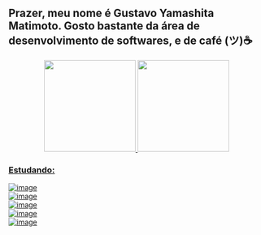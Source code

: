 ## Prazer, meu nome é Gustavo Yamashita Matimoto. Gosto bastante da área de desenvolvimento de softwares, e de café (ツ)☕

<div align="center">
  <a href="https://github.com/GustavoYM01">
  <img height="180em" src="https://github-readme-stats.vercel.app/api?username=GustavoYM01&show_icons=true&theme=dark&include_all_commits=true&count_private=true"/>
  <img height="180em" src="https://github-readme-stats.vercel.app/api/top-langs/?username=GustavoYM01&layout=compact&langs_count=7&theme=dark"/>
</div>
  
<h3>Estudando:</h3>
  
![image](https://img.shields.io/badge/JavaScript-323330?style=for-the-badge&logo=javascript&logoColor=F7DF1E)
</br> ![image](https://img.shields.io/badge/TypeScript-007ACC?style=for-the-badge&logo=typescript&logoColor=white)
</br> ![image](https://img.shields.io/badge/C%23-239120?style=for-the-badge&logo=c-sharp&logoColor=white)
<br/> ![image](https://img.shields.io/badge/Java-ED8B00?style=for-the-badge&logo=openjdk&logoColor=white)
<br/> ![image](https://img.shields.io/badge/React-20232A?style=for-the-badge&logo=react&logoColor=61DAFB)
